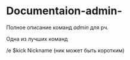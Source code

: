 # Documentaion-admin-
Полное описание команд $admin$ для рч.
 
Одна из лучших команд


/e $kick Nickname  (ник может быть коротким)
